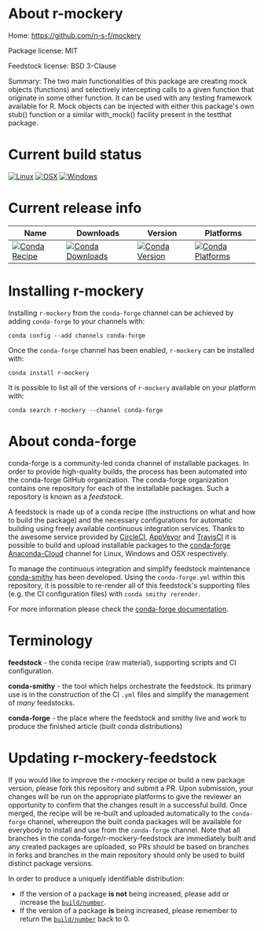 About r-mockery
===============

Home: https://github.com/n-s-f/mockery

Package license: MIT

Feedstock license: BSD 3-Clause

Summary: The two main functionalities of this package are creating mock objects (functions) and selectively intercepting calls to a given function that originate in some other function. It can be used with any testing framework available for R. Mock objects can be injected with either this package's own stub() function or a similar with_mock() facility present in the testthat package.



Current build status
====================

[![Linux](https://img.shields.io/circleci/project/github/conda-forge/r-mockery-feedstock/master.svg?label=Linux)](https://circleci.com/gh/conda-forge/r-mockery-feedstock)
[![OSX](https://img.shields.io/travis/conda-forge/r-mockery-feedstock/master.svg?label=macOS)](https://travis-ci.org/conda-forge/r-mockery-feedstock)
[![Windows](https://img.shields.io/appveyor/ci/conda-forge/r-mockery-feedstock/master.svg?label=Windows)](https://ci.appveyor.com/project/conda-forge/r-mockery-feedstock/branch/master)

Current release info
====================

| Name | Downloads | Version | Platforms |
| --- | --- | --- | --- |
| [![Conda Recipe](https://img.shields.io/badge/recipe-r--mockery-green.svg)](https://anaconda.org/conda-forge/r-mockery) | [![Conda Downloads](https://img.shields.io/conda/dn/conda-forge/r-mockery.svg)](https://anaconda.org/conda-forge/r-mockery) | [![Conda Version](https://img.shields.io/conda/vn/conda-forge/r-mockery.svg)](https://anaconda.org/conda-forge/r-mockery) | [![Conda Platforms](https://img.shields.io/conda/pn/conda-forge/r-mockery.svg)](https://anaconda.org/conda-forge/r-mockery) |

Installing r-mockery
====================

Installing `r-mockery` from the `conda-forge` channel can be achieved by adding `conda-forge` to your channels with:

```
conda config --add channels conda-forge
```

Once the `conda-forge` channel has been enabled, `r-mockery` can be installed with:

```
conda install r-mockery
```

It is possible to list all of the versions of `r-mockery` available on your platform with:

```
conda search r-mockery --channel conda-forge
```


About conda-forge
=================

conda-forge is a community-led conda channel of installable packages.
In order to provide high-quality builds, the process has been automated into the
conda-forge GitHub organization. The conda-forge organization contains one repository
for each of the installable packages. Such a repository is known as a *feedstock*.

A feedstock is made up of a conda recipe (the instructions on what and how to build
the package) and the necessary configurations for automatic building using freely
available continuous integration services. Thanks to the awesome service provided by
[CircleCI](https://circleci.com/), [AppVeyor](http://www.appveyor.com/)
and [TravisCI](https://travis-ci.org/) it is possible to build and upload installable
packages to the [conda-forge](https://anaconda.org/conda-forge)
[Anaconda-Cloud](http://docs.anaconda.org/) channel for Linux, Windows and OSX respectively.

To manage the continuous integration and simplify feedstock maintenance
[conda-smithy](http://github.com/conda-forge/conda-smithy) has been developed.
Using the ``conda-forge.yml`` within this repository, it is possible to re-render all of
this feedstock's supporting files (e.g. the CI configuration files) with ``conda smithy rerender``.

For more information please check the [conda-forge documentation](https://conda-forge.org/docs/).

Terminology
===========

**feedstock** - the conda recipe (raw material), supporting scripts and CI configuration.

**conda-smithy** - the tool which helps orchestrate the feedstock.
                   Its primary use is in the construction of the CI ``.yml`` files
                   and simplify the management of *many* feedstocks.

**conda-forge** - the place where the feedstock and smithy live and work to
                  produce the finished article (built conda distributions)


Updating r-mockery-feedstock
============================

If you would like to improve the r-mockery recipe or build a new
package version, please fork this repository and submit a PR. Upon submission,
your changes will be run on the appropriate platforms to give the reviewer an
opportunity to confirm that the changes result in a successful build. Once
merged, the recipe will be re-built and uploaded automatically to the
`conda-forge` channel, whereupon the built conda packages will be available for
everybody to install and use from the `conda-forge` channel.
Note that all branches in the conda-forge/r-mockery-feedstock are
immediately built and any created packages are uploaded, so PRs should be based
on branches in forks and branches in the main repository should only be used to
build distinct package versions.

In order to produce a uniquely identifiable distribution:
 * If the version of a package **is not** being increased, please add or increase
   the [``build/number``](http://conda.pydata.org/docs/building/meta-yaml.html#build-number-and-string).
 * If the version of a package **is** being increased, please remember to return
   the [``build/number``](http://conda.pydata.org/docs/building/meta-yaml.html#build-number-and-string)
   back to 0.